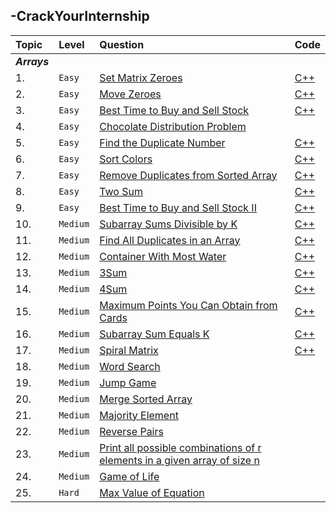 ## -CrackYourInternship
|Topic|Level|Question|Code|
|:----|:---|:---|:---|
|***Arrays***||||
| 1.|`Easy`|[Set Matrix Zeroes](https://leetcode.com/problems/set-matrix-zeroes/)|[C++](https://github.com/aviksain007/-CrackYourInternship/blob/main/Array/Easy/Set_Matrix_Zeroes.cpp)|
| 2.|`Easy`|[Move Zeroes](https://leetcode.com/problems/move-zeroes/)|[C++](https://github.com/aviksain007/-CrackYourInternship/blob/main/Array/Easy/Move_Zeroes.cpp)|
| 3.|`Easy`|[Best Time to Buy and Sell Stock](https://leetcode.com/problems/best-time-to-buy-and-sell-stock/)|[C++](https://github.com/aviksain007/-CrackYourInternship/blob/main/Array/Easy/Best_Time_to_Buy_and_Sell_Stock.cpp)|
| 4.|`Easy`|[Chocolate Distribution Problem](https://www.geeksforgeeks.org/chocolate-distribution-problem/)||
| 5.|`Easy`|[Find the Duplicate Number](https://leetcode.com/problems/find-the-duplicate-number/)|[C++](https://github.com/aviksain007/-CrackYourInternship/blob/main/Array/Easy/Find_the_Duplicate_Number.cpp)|
| 6.|`Easy`|[Sort Colors](https://leetcode.com/problems/sort-colors/)|[C++](https://github.com/aviksain007/-CrackYourInternship/blob/main/Array/Easy/Sort_Colors.cpp)|
| 7.|`Easy`|[Remove Duplicates from Sorted Array](https://leetcode.com/problems/remove-duplicates-from-sorted-array/)|[C++](https://github.com/aviksain007/-CrackYourInternship/blob/main/Array/Easy/Remove_Duplicates_from_Sorted_Array.cpp)|
| 8.|`Easy`|[Two Sum](https://leetcode.com/problems/two-sum/)|[C++](https://github.com/aviksain007/-CrackYourInternship/blob/main/Array/Easy/Two_Sum.cpp)|
| 9.|`Easy`|[Best Time to Buy and Sell Stock II](https://leetcode.com/problems/best-time-to-buy-and-sell-stock-ii/)|[C++](https://github.com/aviksain007/-CrackYourInternship/blob/main/Array/Easy/Best_Time_to_Buy_and_Sell_Stock_II.cpp)|
| 10.|`Medium`|[Subarray Sums Divisible by K](https://leetcode.com/problems/subarray-sums-divisible-by-k/)|[C++](https://github.com/aviksain007/-CrackYourInternship/blob/main/Array/Medium/Subarray_Sums_Divisible_by_K.cpp)|
| 11.|`Medium`|[Find All Duplicates in an Array](https://leetcode.com/problems/find-all-duplicates-in-an-array/description/)|[C++](https://github.com/aviksain007/-CrackYourInternship/blob/main/Array/Medium/Find_All_Duplicates_in_an_Array.cpp)|
| 12.|`Medium`|[Container With Most Water](https://leetcode.com/problems/container-with-most-water/)|[C++](https://github.com/aviksain007/-CrackYourInternship/blob/main/Array/Medium/Container_With_Most%20_Water.cpp)|
| 13.|`Medium`|[3Sum](https://leetcode.com/problems/3sum/)|[C++](https://github.com/aviksain007/-CrackYourInternship/blob/main/Array/Medium/3Sum.cpp)|
| 14.|`Medium`|[4Sum](https://leetcode.com/problems/4sum/)|[C++](https://github.com/aviksain007/-CrackYourInternship/blob/main/Array/Medium/4Sum.cpp)|
| 15.|`Medium`|[Maximum Points You Can Obtain from Cards](https://leetcode.com/problems/maximum-points-you-can-obtain-from-cards/)|[C++](https://github.com/aviksain007/-CrackYourInternship/blob/main/Array/Medium/Maximum_Points_You_Can_Obtain_from_Cards.cpp)|
| 16.|`Medium`|[Subarray Sum Equals K](https://leetcode.com/problems/subarray-sum-equals-k/description/)|[C++](https://github.com/aviksain007/-CrackYourInternship/blob/main/Array/Medium/Subarray_Sum_Equals_K.cpp)|
| 17.|`Medium`|[Spiral Matrix](https://leetcode.com/problems/spiral-matrix/)|[C++](https://github.com/aviksain007/-CrackYourInternship/blob/main/Array/Medium/Spiral_Matrix.cpp)|
| 18.|`Medium`|[Word Search](https://leetcode.com/problems/word-search/)||
| 19.|`Medium`|[Jump Game](https://leetcode.com/problems/jump-game/)||
| 20.|`Medium`|[Merge Sorted Array](https://leetcode.com/problems/merge-sorted-array/)||
| 21.|`Medium`|[Majority Element](https://leetcode.com/problems/majority-element/description/)||
| 22.|`Medium`|[Reverse Pairs](https://leetcode.com/problems/reverse-pairs/)||
| 23.|`Medium`|[Print all possible combinations of r elements in a given array of size n](https://www.geeksforgeeks.org/print-all-possible-combinations-of-r-elements-in-a-given-array-of-size-n/)||
| 24.|`Medium`|[Game of Life](https://leetcode.com/problems/game-of-life/)||
| 25.|`Hard`|[Max Value of Equation](https://leetcode.com/problems/max-value-of-equation/)||
